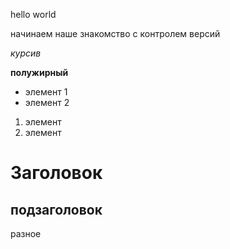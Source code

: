 hello world

начинаем наше знакомство с контролем версий

*курсив*

**полужирный**

* элемент 1 
* элемент 2

1. элемент
2. элемент 

# Заголовок

## подзаголовок

разное